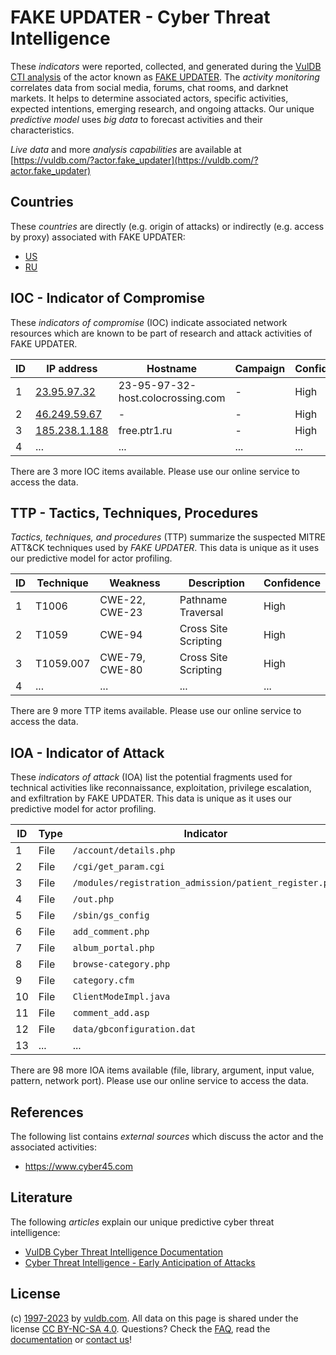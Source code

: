 # FAKE UPDATER - Cyber Threat Intelligence

These _indicators_ were reported, collected, and generated during the [VulDB CTI analysis](https://vuldb.com/?kb.cti) of the actor known as [FAKE UPDATER](https://vuldb.com/?actor.fake_updater). The _activity monitoring_ correlates data from social media, forums, chat rooms, and darknet markets. It helps to determine associated actors, specific activities, expected intentions, emerging research, and ongoing attacks. Our unique _predictive model_ uses _big data_ to forecast activities and their characteristics.

_Live data_ and more _analysis capabilities_ are available at [https://vuldb.com/?actor.fake_updater](https://vuldb.com/?actor.fake_updater)

## Countries

These _countries_ are directly (e.g. origin of attacks) or indirectly (e.g. access by proxy) associated with FAKE UPDATER:

* [US](https://vuldb.com/?country.us)
* [RU](https://vuldb.com/?country.ru)

## IOC - Indicator of Compromise

These _indicators of compromise_ (IOC) indicate associated network resources which are known to be part of research and attack activities of FAKE UPDATER.

ID | IP address | Hostname | Campaign | Confidence
-- | ---------- | -------- | -------- | ----------
1 | [23.95.97.32](https://vuldb.com/?ip.23.95.97.32) | 23-95-97-32-host.colocrossing.com | - | High
2 | [46.249.59.67](https://vuldb.com/?ip.46.249.59.67) | - | - | High
3 | [185.238.1.188](https://vuldb.com/?ip.185.238.1.188) | free.ptr1.ru | - | High
4 | ... | ... | ... | ...

There are 3 more IOC items available. Please use our online service to access the data.

## TTP - Tactics, Techniques, Procedures

_Tactics, techniques, and procedures_ (TTP) summarize the suspected MITRE ATT&CK techniques used by _FAKE UPDATER_. This data is unique as it uses our predictive model for actor profiling.

ID | Technique | Weakness | Description | Confidence
-- | --------- | -------- | ----------- | ----------
1 | T1006 | CWE-22, CWE-23 | Pathname Traversal | High
2 | T1059 | CWE-94 | Cross Site Scripting | High
3 | T1059.007 | CWE-79, CWE-80 | Cross Site Scripting | High
4 | ... | ... | ... | ...

There are 9 more TTP items available. Please use our online service to access the data.

## IOA - Indicator of Attack

These _indicators of attack_ (IOA) list the potential fragments used for technical activities like reconnaissance, exploitation, privilege escalation, and exfiltration by FAKE UPDATER. This data is unique as it uses our predictive model for actor profiling.

ID | Type | Indicator | Confidence
-- | ---- | --------- | ----------
1 | File | `/account/details.php` | High
2 | File | `/cgi/get_param.cgi` | High
3 | File | `/modules/registration_admission/patient_register.php` | High
4 | File | `/out.php` | Medium
5 | File | `/sbin/gs_config` | High
6 | File | `add_comment.php` | High
7 | File | `album_portal.php` | High
8 | File | `browse-category.php` | High
9 | File | `category.cfm` | Medium
10 | File | `ClientModeImpl.java` | High
11 | File | `comment_add.asp` | High
12 | File | `data/gbconfiguration.dat` | High
13 | ... | ... | ...

There are 98 more IOA items available (file, library, argument, input value, pattern, network port). Please use our online service to access the data.

## References

The following list contains _external sources_ which discuss the actor and the associated activities:

* https://www.cyber45.com

## Literature

The following _articles_ explain our unique predictive cyber threat intelligence:

* [VulDB Cyber Threat Intelligence Documentation](https://vuldb.com/?kb.cti)
* [Cyber Threat Intelligence - Early Anticipation of Attacks](https://www.scip.ch/en/?labs.20201022)

## License

(c) [1997-2023](https://vuldb.com/?kb.changelog) by [vuldb.com](https://vuldb.com/?kb.about). All data on this page is shared under the license [CC BY-NC-SA 4.0](https://creativecommons.org/licenses/by-nc-sa/4.0/). Questions? Check the [FAQ](https://vuldb.com/?kb.faq), read the [documentation](https://vuldb.com/?kb) or [contact us](https://vuldb.com/?contact)!
